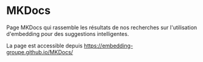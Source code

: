 # MKDocs
Page MKDocs qui rassemble les résultats de nos recherches sur l'utilisation d'embedding pour des suggestions intelligentes.

La page est accessible depuis https://embedding-groupe.github.io/MKDocs/

